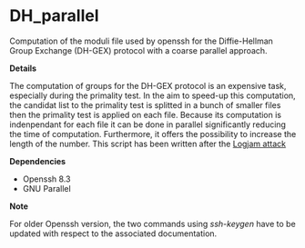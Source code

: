 # DH_parallel
Computation of the moduli file used by openssh for the Diffie-Hellman Group Exchange (DH-GEX) protocol with a coarse parallel approach.

**Details**

The computation of groups for the DH-GEX protocol is an expensive task, especially during the primality test. In the aim to speed-up this computation, the candidat list to the primality test is splitted in a bunch of smaller files then the primality test is applied on each file. Because its computation is indenpendant for each file it can be done in parallel significantly reducing the time of computation. Furthermore, it offers the possibility to increase the length of the number.
This script has been written after the [Logjam attack](https://weakdh.org/) 

**Dependencies**
 * Openssh 8.3
 * GNU Parallel
 
 **Note**
 
 For older Openssh version, the two commands using _ssh-keygen_ have to be updated with respect to the associated documentation.
